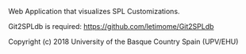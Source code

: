 Web Application that visualizes SPL Customizations.

Git2SPLdb is required: https://github.com/letimome/Git2SPLdb


Copyright (c) 2018 University of the Basque Country Spain (UPV/EHU)

